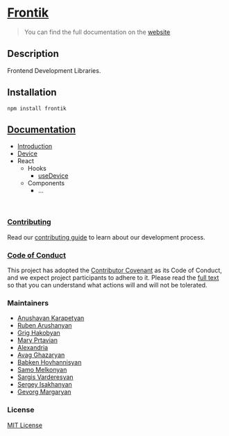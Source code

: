 # [Frontik](https://frontik.js.org/)

> You can find the full documentation on the [website](https://frontik.js.org/)

## Description

Frontend Development Libraries.

## Installation

```
npm install frontik
```

## [Documentation](https://frontik.js.org/)

- [Introduction](https://frontik.js.org/docs/introduction)
- [Device](https://frontik.js.org/docs/Device)
- React
  - Hooks
    - [useDevice](https://frontik.js.org/docs/React/Hooks/useDevice)
  - Components
    - ...

<br/>

### [Contributing](https://github.com/fluxtech-me/frontik/blob/master/CONTRIBUTING.md)

Read our [contributing guide](https://github.com/fluxtech-me/frontik/blob/master/CONTRIBUTING.md) to learn about our development process.

### [Code of Conduct](https://github.com/fluxtech-me/frontik/blob/master/CODE_OF_CONDUCT.md)

This project has adopted the [Contributor Covenant](https://www.contributor-covenant.org) as its Code of Conduct, and we expect project participants to adhere to it. Please read the [full text](https://github.com/fluxtech-me/frontik/blob/master/CODE_OF_CONDUCT.md) so that you can understand what actions will and will not be tolerated.

### Maintainers

- [Anushavan Karapetyan](https://github.com/anushavan-karapetyan)
- [Ruben Arushanyan](https://github.com/ruben-arushanyan)
- [Grig Hakobyan](https://github.com/AdarkSt)
- [Mary Prtavian](https://github.com/maryprtavian)
- [Alexandria](https://github.com/alexkharatyan)
- [Avag Ghazaryan](https://github.com/avagghazaryan)
- [Babken Hovhannisyan](https://github.com/babkenhovhannisyan)
- [Samo Melkonyan](https://github.com/SamoMelkonyan)
- [Sargis Varderesyan](https://github.com/sargisvarderesyan)
- [Sergey Isakhanyan](https://github.com/SergeyIsakhanyan)
- [Gevorg Margaryan](https://github.com/g-margaryan)

### License

[MIT License](https://github.com/fluxtech-me/frontik/blob/master/LICENSE)
